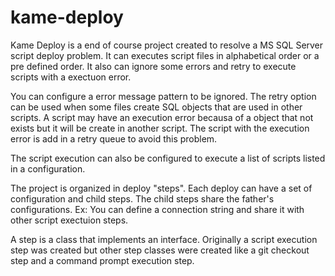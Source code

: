 # kame-deploy
Kame Deploy is a end of course project created to resolve a MS SQL Server script deploy problem. It can executes script files in alphabetical order or a pre defined order. It also can ignore some errors and retry to execute scripts with a exectuon error.

You can configure a error message pattern to be ignored. The retry option can be used when some files create SQL objects that are used in other scripts.
A script may have an execution error becausa of a object that not exists but it will be create in another script.
The script with the execution error is add in a retry queue to avoid this problem.

The script execution can also be configured to execute a list of scripts listed in a configuration.

The project is organized in deploy "steps". Each deploy can have a set of configuration and child steps. The child steps share the father's configurations. Ex: You can define a connection string and share it with other script exectuion steps.

A step is a class that implements an interface. Originally a script execution step was created but other step classes were created like a git checkout step and a command prompt execution step.
